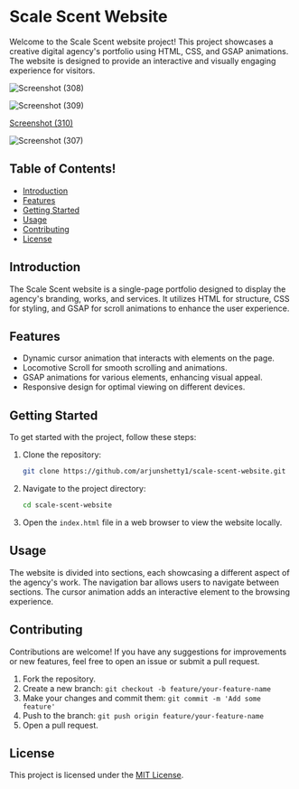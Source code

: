 # Scale Scent Website

Welcome to the Scale Scent website project! This project showcases a creative digital agency's portfolio using HTML, CSS, and GSAP animations. The website is designed to provide an interactive and visually engaging experience for visitors.




![Screenshot (308)](https://github.com/arjunshetty1/Scale-Scent/assets/97979919/5a4e9d8d-d59d-4d9e-afd0-6d1f65061d91)

![Screenshot (309)](https://github.com/arjunshetty1/Scale-Scent/assets/97979919/c40e2c7a-07e6-4723-8adc-31a13a9c26a4)

[Screenshot (310)](https://github.com/arjunshetty1/Scale-Scent/assets/97979919/19311d77-b29d-4f0a-9006-d3793050ee1b)

![Screenshot (307)](https://github.com/arjunshetty1/Scale-Scent/assets/97979919/35e04260-9aa5-4de3-b699-bdf725282bda)

## Table of Contents!


- [Introduction](#introduction)
- [Features](#features)
- [Getting Started](#getting-started)
- [Usage](#usage)
- [Contributing](#contributing)
- [License](#license)

## Introduction

The Scale Scent website is a single-page portfolio designed to display the agency's branding, works, and services. It utilizes HTML for structure, CSS for styling, and GSAP for scroll animations to enhance the user experience.

## Features

- Dynamic cursor animation that interacts with elements on the page.
- Locomotive Scroll for smooth scrolling and animations.
- GSAP animations for various elements, enhancing visual appeal.
- Responsive design for optimal viewing on different devices.

## Getting Started

To get started with the project, follow these steps:

1. Clone the repository:

   ```bash
   git clone https://github.com/arjunshetty1/scale-scent-website.git
   ```

2. Navigate to the project directory:

   ```bash
   cd scale-scent-website
   ```

3. Open the `index.html` file in a web browser to view the website locally.

## Usage

The website is divided into sections, each showcasing a different aspect of the agency's work. The navigation bar allows users to navigate between sections. The cursor animation adds an interactive element to the browsing experience.

## Contributing

Contributions are welcome! If you have any suggestions for improvements or new features, feel free to open an issue or submit a pull request.

1. Fork the repository.
2. Create a new branch: `git checkout -b feature/your-feature-name`
3. Make your changes and commit them: `git commit -m 'Add some feature'`
4. Push to the branch: `git push origin feature/your-feature-name`
5. Open a pull request.

## License

This project is licensed under the [MIT License](LICENSE).
